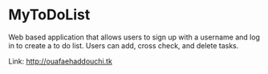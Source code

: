 # MyToDoList

Web based application that allows users to sign up with a username and log in to create a to do list.
Users can add, cross check, and delete tasks. 

Link: http://ouafaehaddouchi.tk
